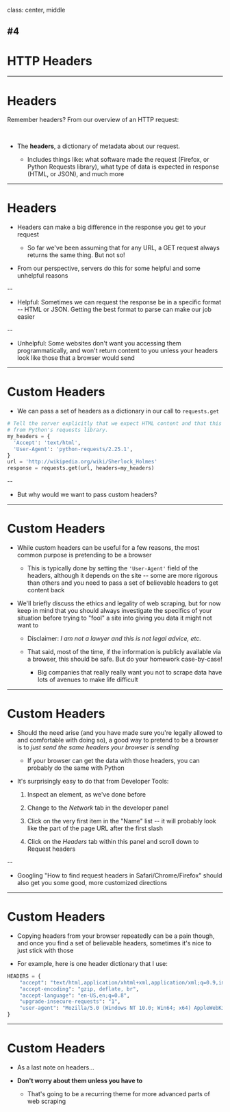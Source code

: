 class: center, middle
## #4
# HTTP Headers

---

# Headers

Remember headers? From our overview of an HTTP request:

<br>

  - The **headers**, a dictionary of metadata about our request.
  
      - Includes things like: what software made the request (Firefox, or Python Requests library), what type of data is expected in response (HTML, or JSON), and much more

---

# Headers

- Headers can make a big difference in the response you get to your request

  - So far we've been assuming that for any URL, a GET request always returns the same thing. But not so!

- From our perspective, servers do this for some helpful and some unhelpful reasons

--

  - Helpful: Sometimes we can request the response be in a specific format -- HTML or JSON. Getting the best format to parse can make our job easier

--

  - Unhelpful: Some websites don't want you accessing them programmatically, and won't return content to you unless your headers look like those that a browser would send

---

# Custom Headers

- We can pass a set of headers as a dictionary in our call to `requests.get`

```python
# Tell the server explicitly that we expect HTML content and that this request is coming
# from Python's requests library.
my_headers = {
  'Accept': 'text/html',
  'User-Agent': 'python-requests/2.25.1',
}
url = 'http://wikipedia.org/wiki/Sherlock_Holmes'
response = requests.get(url, headers=my_headers)
```

--

- But why would we want to pass custom headers?

---

# Custom Headers

- While custom headers can be useful for a few reasons, the most common purpose is pretending to be a browser

  - This is typically done by setting the `'User-Agent'` field of the headers, although it depends on the site -- some are more rigorous than others and you need to pass a set of believable headers to get content back

- We'll briefly discuss the ethics and legality of web scraping, but for now keep in mind that you should always investigate the specifics of your situation before trying to "fool" a site into giving you data it might not want to

  - Disclaimer: *I am not a lawyer and this is not legal advice, etc.*

  - That said, most of the time, if the information is publicly available via a browser, this should be safe. But do your homework case-by-case!

      - Big companies that really really want you not to scrape data have lots of avenues to make life difficult

---

# Custom Headers

- Should the need arise (and you have made sure you're legally allowed to and comfortable with doing so), a good way to pretend to be a browser is to *just send the same headers your browser is sending*

  - If your browser can get the data with those headers, you can probably do the same with Python

- It's surprisingly easy to do that from Developer Tools:

  1. Inspect an element, as we've done before

  2. Change to the *Network* tab in the developer panel

  3. Click on the very first item in the "Name" list -- it will probably look like the part of the page URL after the first slash

  4. Click on the *Headers* tab within this panel and scroll down to Request headers

--

- Googling "How to find request headers in Safari/Chrome/Firefox" should also get you some good, more customized directions

---

# Custom Headers

- Copying headers from your browser repeatedly can be a pain though, and once you find a set of believable headers, sometimes it's nice to just stick with those

- For example, here is one header dictionary that I use:
```python
HEADERS = {
    "accept": "text/html,application/xhtml+xml,application/xml;q=0.9,image/webp,image/apng,*/*;q=0.8",
    "accept-encoding": "gzip, deflate, br",
    "accept-language": "en-US,en;q=0.8",
    "upgrade-insecure-requests": "1",
    "user-agent": "Mozilla/5.0 (Windows NT 10.0; Win64; x64) AppleWebKit/537.36 (KHTML, like Gecko) Chrome/61.0.3163.100 Safari/537.36",
}
```

---

# Custom Headers

- As a last note on headers...

- **Don't worry about them unless you have to**

  - That's going to be a recurring theme for more advanced parts of web scraping
